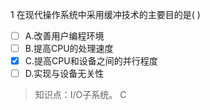1
在现代操作系统中采用缓冲技术的主要目的是( )
- [ ] A.改善用户编程环境 
- [ ] B.提高CPU的处理速度 
- [x] C.提高CPU和设备之间的并行程度 
- [ ] D.实现与设备无关性

> 知识点：I/O子系统。
> C
